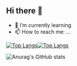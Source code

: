 ## Hi there 👋
- 🌱 I’m currently learning 
- 📫 How to reach me: ...

[![Top Langs](https://github-readme-stats.vercel.app/api/top-langs/?username=mustafataha5&layout=donut&theme=nord)](https://github.com/mustafataha5/github-readme-stats)[![Top Langs](https://github-readme-stats.vercel.app/api/top-langs/?username=mustafataha5&theme=nord)](https://github.com/mustafataha5/github-readme-stats)


![Anurag's GitHub stats](https://github-readme-stats.vercel.app/api?username=mustafataha5&show_icons=true&theme=nord)


<!--
**mustafataha5/mustafataha5** is a ✨ _special_ ✨ repository because its `README.md` (this file) appears on your GitHub profile.
![Anurag's GitHub stats](https://github-readme-stats.vercel.app/api?username=mustafataha5&show_icons=true)
ranking_index = (byte_count ^ size_weight) * (repo_count ^ count_weight)
![Top Langs](https://github-readme-stats.vercel.app/api/top-langs/?username=mustafataha5&size_weight=0.5&count_weight=0.5)
 [![Anurag's GitHub stats](https://github-readme-stats.vercel.app/api?username=mustafataha5)](https://github.com/mustafataha5/github-readme-stats)
 ![Anurag's GitHub stats](https://github-readme-stats.vercel.app/api?username=mustafataha5&hide=contribs,prs)
Here are some ideas to get you started:

- 🔭 I’m currently working on ...

- 👯 I’m looking to collaborate on ...
- 🤔 I’m looking for help with ...
- 💬 Ask me about ...

- 😄 Pronouns: ...
- ⚡ Fun fact: ...
-->
